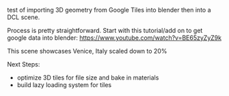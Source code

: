 test of importing 3D geometry from Google Tiles into blender then into a DCL scene.

Process is pretty straightforward. Start with this tutorial/add on to get google data into blender: https://www.youtube.com/watch?v=BE65zyZyZ9k

This scene showcases  Venice, Italy scaled down to 20%

Next Steps: 
 - optimize 3D tiles for file size and bake in materials
 - build lazy loading system for tiles